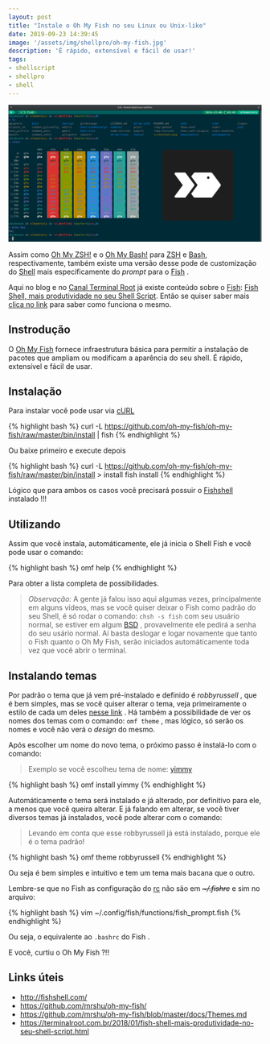 ```yaml
---
layout: post
title: "Instale o Oh My Fish no seu Linux ou Unix-like"
date: 2019-09-23 14:39:45
image: '/assets/img/shellpro/oh-my-fish.jpg'
description: 'É rápido, extensível e fácil de usar!'
tags:
- shellscript
- shellpro
- shell
---
```


![Instale o Oh My Fish no seu Linux ou Unix-like](/assets/img/shellpro/oh-my-fish.jpg)

Assim como [Oh My ZSH!](https://terminalroot.com.br/2018/02/como-instalar-e-usar-o-shell-zsh-e-o-oh-my-zsh.html) e o [Oh My Bash!](https://terminalroot.com.br/2019/05/conheca-e-instale-o-oh-my-bash.html) para [ZSH](https://terminalroot.com.br/2018/02/como-instalar-e-usar-o-shell-zsh-e-o-oh-my-zsh.html) e [Bash](https://terminalroot.com.br/bash), respectivamente, também existe uma versão desse pode de customização do [Shell](https://terminalroot.com.br/shell) mais especificamente do *prompt* para o [Fish](https://terminalroot.com.br/2018/01/fish-shell-mais-produtividade-no-seu-shell-script.html) .

Aqui no blog e no [Canal Terminal Root](https://youtube.com/TerminalRootTV) já existe conteúdo sobre o [Fish](https://terminalroot.com.br/2018/01/fish-shell-mais-produtividade-no-seu-shell-script.html): [Fish Shell, mais produtividade no seu Shell Script](https://terminalroot.com.br/2018/01/fish-shell-mais-produtividade-no-seu-shell-script.html). Então se quiser saber mais [clica no link](https://terminalroot.com.br/2018/01/fish-shell-mais-produtividade-no-seu-shell-script.html) para saber como funciona o mesmo. 

## Instrodução

O [Oh My Fish](https://github.com/mrshu/oh-my-fish/) fornece infraestrutura básica para permitir a instalação de pacotes que ampliam ou modificam a aparência do seu shell. É rápido, extensível e fácil de usar.

## Instalação

Para instalar você pode usar via [cURL](https://curl.haxx.se/docs/manpage.html)

{% highlight bash %}
curl -L https://github.com/oh-my-fish/oh-my-fish/raw/master/bin/install | fish
{% endhighlight %}

Ou baixe primeiro e execute depois

{% highlight bash %}
curl -L https://github.com/oh-my-fish/oh-my-fish/raw/master/bin/install > install
fish install
{% endhighlight %}

Lógico que para ambos os casos você precisará possuir o [Fishshell](http://fishshell.com/) instalado !!!

<script async src="https://pagead2.googlesyndication.com/pagead/js/adsbygoogle.js"></script>
<!-- Informat -->
<ins class="adsbygoogle"
     style="display:block"
     data-ad-client="ca-pub-2838251107855362"
     data-ad-slot="2327980059"
     data-ad-format="auto"
     data-full-width-responsive="true"></ins>
<script>
(adsbygoogle = window.adsbygoogle || []).push({});
</script>

## Utilizando

Assim que você instala, automáticamente, ele já inicia o Shell Fish e você pode usar o comando:

{% highlight bash %}
omf help
{% endhighlight %}

Para obter a lista completa de possibilidades.

> *Observação:* A gente já falou isso aqui algumas vezes, principalmente em alguns vídeos, mas se você quiser deixar o Fish como padrão do seu Shell, é só rodar o comando: `chsh -s fish` com seu usuário normal, se estiver em algum [BSD](http://cse.google.com.br/cse?cx=004473188612396442360:qs2ekmnkweq&q=BSD) , provavelmente ele pedirá a senha do seu usário normal. Aí basta deslogar e logar novamente que tanto o Fish quanto o Oh My Fish, serão iniciados automáticamente toda vez que você abrir o terminal.

## Instalando temas

Por padrão o tema que já vem pré-instalado e definido é *robbyrussell* , que é bem simples, mas se você quiser alterar o tema, veja primeiramente o estilo de cada um deles [nesse link](https://github.com/mrshu/oh-my-fish/blob/master/docs/Themes.md) . Há também a possibilidade de ver os nomes dos temas com o comando: `omf theme` , mas lógico, só serão os nomes e você não verá o *design* do mesmo.

Após escolher um nome do novo tema, o próximo passo é instalá-lo com o comando:

> Exemplo se você escolheu tema de nome: [yimmy](https://cloud.githubusercontent.com/assets/2502736/3245408/32c42cde-f172-11e3-8ba3-912191222a11.png)

{% highlight bash %}
omf install yimmy
{% endhighlight %}

Automáticamente o tema será instalado e já alterado, por definitivo para ele, a menos que você queira alterar. E já falando em alterar, se você tiver diversos temas já instalados, você pode alterar com o comando:
> Levando em conta que esse robbyrussell já está instalado, porque ele é o tema padrão!

{% highlight bash %}
omf theme robbyrussell
{% endhighlight %}

Ou seja é bem simples e intuitivo e tem um tema mais bacana que o outro.

Lembre-se que no Fish as configuração do [rc](https://en.wikipedia.org/wiki/Run_commands) não são em ~~*~/.fishrc*~~ e sim no arquivo:

{% highlight bash %}
vim ~/.config/fish/functions/fish_prompt.fish
{% endhighlight %}

Ou seja, o equivalente ao `.bashrc` do Fish .

E você, curtiu o Oh My Fish ?!!

## Links úteis

+ <http://fishshell.com/>
+ <https://github.com/mrshu/oh-my-fish/>
+ <https://github.com/mrshu/oh-my-fish/blob/master/docs/Themes.md>
+ <https://terminalroot.com.br/2018/01/fish-shell-mais-produtividade-no-seu-shell-script.html>
    


